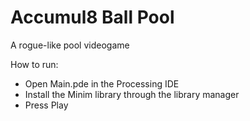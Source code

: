# Accumul8 Ball Pool

A rogue-like pool videogame

How to run:
- Open Main.pde in the Processing IDE
- Install the Minim library through the library manager
- Press Play
